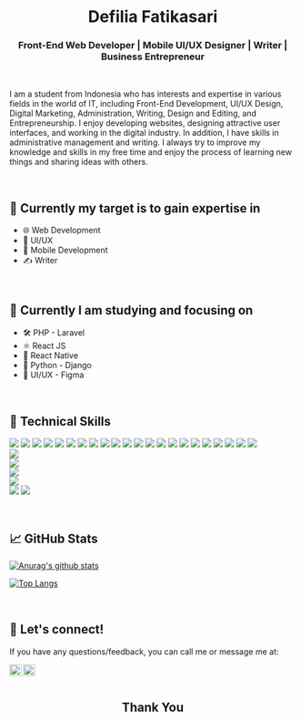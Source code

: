 <h1 align="center">Defilia Fatikasari</h1>


<h3 align="center">Front-End Web Developer | Mobile UI/UX Designer | Writer | Business Entrepreneur</h3>

<br>

<p>I am a student from Indonesia who has interests and expertise in various fields in the world of IT, including Front-End Development, UI/UX Design, Digital Marketing, Administration, Writing, Design and Editing, and Entrepreneurship. I enjoy developing websites, designing attractive user interfaces, and working in the digital industry. In addition, I have skills in administrative management and writing. I always try to improve my knowledge and skills in my free time and enjoy the process of learning new things and sharing ideas with others.</p>

<br>

## 🎯 Currently my target is to gain expertise in
- 🌐 Web Development
- 🎨 UI/UX 
- 📱 Mobile Development
- ✍️ Writer

<br>


## 🌱 Currently I am studying and focusing on
- 🛠️ PHP - Laravel
- ⚛️ React JS
- 📱 React Native
- 🐍 Python - Django
- 🎨 UI/UX - Figma

<br>

## 💼 Technical Skills
![](https://img.shields.io/badge/Code-HTML-informational?style=flat&logo=HTML5&color=E34F26)
![](https://img.shields.io/badge/Style-CSS-informational?style=flat&logo=CSS3&color=1572B6)
![](https://img.shields.io/badge/Style-Bootstrap-informational?style=flat&logo=Bootstrap&color=7952B3)
![](https://img.shields.io/badge/Style-Tailwind-informational?style=flat&logo=TailwindCSS&color=06B6D4)
![](https://img.shields.io/badge/Tools-NPM-informational?style=flat&logo=NPM&color=CB3837)
![](https://img.shields.io/badge/Tools-Git-informational?style=flat&logo=Git&color=F05032)
![](https://img.shields.io/badge/Tools-GitHub-informational?style=flat&logo=GitHub&color=181717)
![](https://img.shields.io/badge/Code-React-informational?style=flat&logo=react&color=61DAFB)
![](https://img.shields.io/badge/Code-JavaScript-informational?style=flat&logo=JavaScript&color=F7DF1E)
![](https://img.shields.io/badge/Code-TypeScript-informational?style=flat&logo=TypeScript&color=3178C6)
![](https://img.shields.io/badge/Code-Python-informational?style=flat&logo=Python&color=3776AB)
![](https://img.shields.io/badge/Code-Django-informational?style=flat&logo=Django&color=092E20)
![](https://img.shields.io/badge/Code-PHP-informational?style=flat&logo=PHP&color=777BB4)
![](https://img.shields.io/badge/Code-Laravel-informational?style=flat&logo=Laravel&color=FF2D20)
![](https://img.shields.io/badge/Tools-Composer-informational?style=flat&logo=Composer&color=885630)
![](https://img.shields.io/badge/Tools-XAMPP-informational?style=flat&logo=XAMPP&color=FB7A24)
![](https://img.shields.io/badge/Database-MySQL-informational?style=flat&logo=MySQL&color=4479A1)
![](https://img.shields.io/badge/Tools-DBeaver-informational?style=flat&logo=DBeaver&color=372921)
![](https://img.shields.io/badge/Database-MariaDB-informational?style=flat&logo=MariaDB&color=003545)
![](https://img.shields.io/badge/Design-UI/UX-informational?style=flat&logo=AdobeXD&color=FF61F6)
![](https://img.shields.io/badge/Tools-Figma-informational?style=flat&logo=Figma&color=F24E1E)
![](https://img.shields.io/badge/Tools-Microsoft_Office-informational?style=flat&logo=Microsoft&color=0078D4)  
![](https://img.shields.io/badge/Design-Canva-informational?style=flat&logo=Canva&color=00C4CC)  
![](https://img.shields.io/badge/Design-CorelDRAW-informational?style=flat&logo=CorelDRAW&color=00A97F)  
![](https://img.shields.io/badge/Editing-CapCut-informational?style=flat&logo=CapCut&color=000000)  
![](https://img.shields.io/badge/Business-Entrepreneurship-informational?style=flat&logo=Shopify&color=7AB55C)  
![](https://img.shields.io/badge/Marketing-Digital_Marketing-informational?style=flat&logo=GoogleAds&color=4285F4)
![](https://img.shields.io/badge/Skills-Writer-informational?style=flat&logo=GoogleDocs&color=4285F4)


<br>

## 📈 GitHub Stats

[![Anurag's github stats](https://github-readme-stats.vercel.app/api?username=defiliafatikasari)](https://github.com/defiliafatikasari)

[![Top Langs](https://github-readme-stats.vercel.app/api/top-langs/?username=defiliafatikasari&layout=compact)](https://github.com/defiliafatikasari)

<br>
    
## 🤝 Let's connect!
If you have any questions/feedback, you can call me or message me at:

<a href="https://www.linkedin.com/in/defilia-fatikasari-760b3026b/"><img align="left" src="https://raw.githubusercontent.com/yushi1007/yushi1007/main/images/linkedin.svg" alt="Tika/Defi | LinkedIn" width="21px"/></a>
<a href="https://www.instagram.com/im_dftikasr18/"><img align="left" src="https://raw.githubusercontent.com/yushi1007/yushi1007/main/images/instagram.svg" alt="Tika/Defi | Instagram" width="21px"/></a>

<br>
<br>

<h2 align="center"> Thank You </h2>
